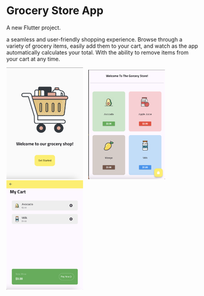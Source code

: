 # Grocery Store App

A new Flutter project.

a seamless and user-friendly shopping experience. Browse through a variety of grocery items, easily add them to your cart, and watch as the app automatically calculates your total. With the ability to remove items from your cart at any time.


<p>
  <img src="assets/app1.png" alt="Image 1" width="200" style="display:inline-block; margin-right:10px;" />
  <img src="assets/app2.png" alt="Image 2" width="200" style="display:inline-block; margin-right:10px;" />
  <img src="assets/app3.png" alt="Image 3" width="200" style="display:inline-block;" />
</p>

